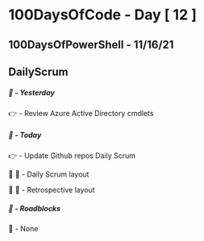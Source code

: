 # 100DaysOfCode - Day [ 12 ]     
## 100DaysOfPowerShell - 11/16/21          
## DailyScrum                   


##### :checkered_flag: _-_ Yesterday

:point_right: _-_ Review Azure Active Directory cmdlets

##### :checkered_flag: _-_ Today

:point_right: _-_ Update Github repos Daily Scrum

:speech_balloon: :speech_balloon: _-_ Daily Scrum layout

:speech_balloon: :speech_balloon: _-_ Retrospective layout

##### :construction: _-_ Roadblocks

:construction_worker: _-_ None